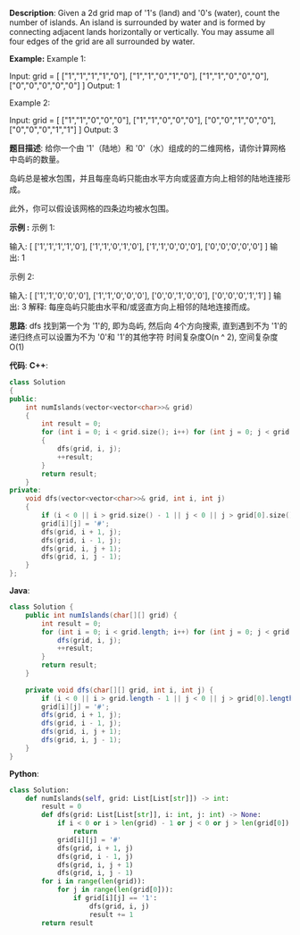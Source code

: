 __Description__:
Given a 2d grid map of '1's (land) and '0's (water), count the number of islands. An island is surrounded by water and is formed by connecting adjacent lands horizontally or vertically. You may assume all four edges of the grid are all surrounded by water.

__Example:__
Example 1:

Input: grid = [
  ["1","1","1","1","0"],
  ["1","1","0","1","0"],
  ["1","1","0","0","0"],
  ["0","0","0","0","0"]
]
Output: 1

Example 2:

Input: grid = [
  ["1","1","0","0","0"],
  ["1","1","0","0","0"],
  ["0","0","1","0","0"],
  ["0","0","0","1","1"]
]
Output: 3

__题目描述__:
给你一个由 '1'（陆地）和 '0'（水）组成的的二维网格，请你计算网格中岛屿的数量。

岛屿总是被水包围，并且每座岛屿只能由水平方向或竖直方向上相邻的陆地连接形成。

此外，你可以假设该网格的四条边均被水包围。

__示例 :__
示例 1:

输入:
[
['1','1','1','1','0'],
['1','1','0','1','0'],
['1','1','0','0','0'],
['0','0','0','0','0']
]
输出: 1

示例 2:

输入:
[
['1','1','0','0','0'],
['1','1','0','0','0'],
['0','0','1','0','0'],
['0','0','0','1','1']
]
输出: 3
解释: 每座岛屿只能由水平和/或竖直方向上相邻的陆地连接而成。

__思路__:
dfs
找到第一个为 '1'的, 即为岛屿, 然后向 4个方向搜索, 直到遇到不为 '1'的
递归终点可以设置为不为 '0'和 '1'的其他字符
时间复杂度O(n ^ 2), 空间复杂度O(1)

__代码__:
__C++__:
```C++
class Solution 
{
public:
    int numIslands(vector<vector<char>>& grid) 
    {
        int result = 0;
        for (int i = 0; i < grid.size(); i++) for (int j = 0; j < grid[0].size(); j++) if (grid[i][j] == '1') 
        {
            dfs(grid, i, j);
            ++result;
        }
        return result;
    }
private:
    void dfs(vector<vector<char>>& grid, int i, int j)
    {
        if (i < 0 || i > grid.size() - 1 || j < 0 || j > grid[0].size() - 1 || grid[i][j] != '1') return;
        grid[i][j] = '#';
        dfs(grid, i + 1, j);
        dfs(grid, i - 1, j);
        dfs(grid, i, j + 1);
        dfs(grid, i, j - 1);
    }
};
```

__Java__:
```Java
class Solution {
    public int numIslands(char[][] grid) {
        int result = 0;
        for (int i = 0; i < grid.length; i++) for (int j = 0; j < grid[0].length; j++) if (grid[i][j] == '1') {
            dfs(grid, i, j);
            ++result;
        }
        return result;
    }
    
    private void dfs(char[][] grid, int i, int j) {
        if (i < 0 || i > grid.length - 1 || j < 0 || j > grid[0].length - 1 || grid[i][j] != '1') return;
        grid[i][j] = '#';
        dfs(grid, i + 1, j);
        dfs(grid, i - 1, j);
        dfs(grid, i, j + 1);
        dfs(grid, i, j - 1);
    }
}
```

__Python__:
```Python
class Solution:
    def numIslands(self, grid: List[List[str]]) -> int:
        result = 0
        def dfs(grid: List[List[str]], i: int, j: int) -> None:
            if i < 0 or i > len(grid) - 1 or j < 0 or j > len(grid[0]) - 1 or grid[i][j] != '1':
                return
            grid[i][j] = '#'
            dfs(grid, i + 1, j)
            dfs(grid, i - 1, j)
            dfs(grid, i, j + 1)
            dfs(grid, i, j - 1)
        for i in range(len(grid)):
            for j in range(len(grid[0])):
                if grid[i][j] == '1':
                    dfs(grid, i, j)
                    result += 1
        return result
```
